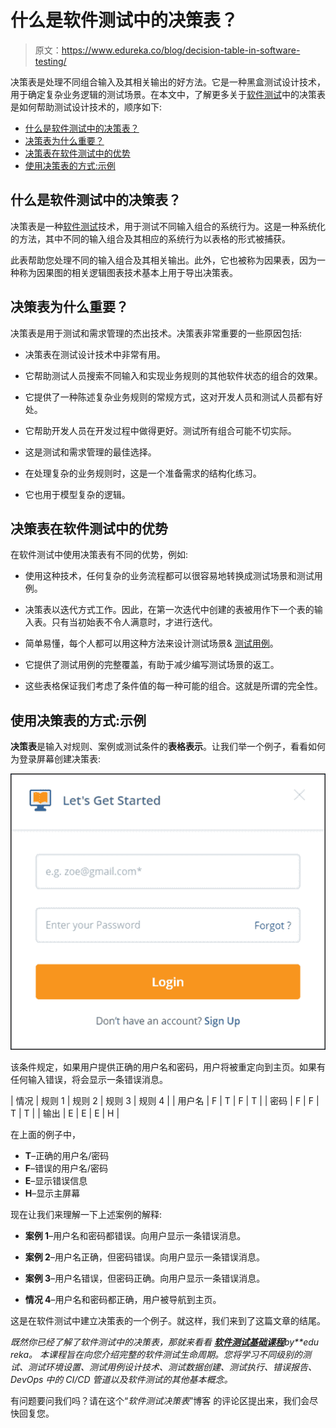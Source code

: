 # 什么是软件测试中的决策表？

> 原文：<https://www.edureka.co/blog/decision-table-in-software-testing/>

决策表是处理不同组合输入及其相关输出的好方法。它是一种黑盒测试设计技术，用于确定复杂业务逻辑的测试场景。在本文中，了解更多关于[软件测试](https://www.edureka.co/blog/what-is-software-testing/)中的决策表是如何帮助测试设计技术的，顺序如下:

*   [什么是软件测试中的决策表？](#decisiontable)
*   [决策表为什么重要？](#decisiontableimportance)
*   [决策表在软件测试中的优势](#advantages)
*   [使用决策表的方式:示例](#example)

## **什么是软件测试中的决策表？**

决策表是一种[软件测试](https://www.edureka.co/blog/what-is-software-testing/)技术，用于测试不同输入组合的系统行为。这是一种系统化的方法，其中不同的输入组合及其相应的系统行为以表格的形式被捕获。

此表帮助您处理不同的输入组合及其相关输出。此外，它也被称为因果表，因为一种称为因果图的相关逻辑图表技术基本上用于导出决策表。

## **决策表为什么重要？**

决策表是用于测试和需求管理的杰出技术。决策表非常重要的一些原因包括:

*   决策表在测试设计技术中非常有用。

*   它帮助测试人员搜索不同输入和实现业务规则的其他软件状态的组合的效果。

*   它提供了一种陈述复杂业务规则的常规方式，这对开发人员和测试人员都有好处。

*   它帮助开发人员在开发过程中做得更好。测试所有组合可能不切实际。

*   这是测试和需求管理的最佳选择。

*   在处理复杂的业务规则时，这是一个准备需求的结构化练习。

*   它也用于模型复杂的逻辑。

## **决策表在软件测试中的优势**

在软件测试中使用决策表有不同的优势，例如:

*   使用这种技术，任何复杂的业务流程都可以很容易地转换成测试场景和测试用例。

*   决策表以迭代方式工作。因此，在第一次迭代中创建的表被用作下一个表的输入表。只有当初始表不令人满意时，才进行迭代。

*   简单易懂，每个人都可以用这种方法来设计测试场景& [测试用例](https://www.edureka.co/blog/test-case-in-software-testing/)。

*   它提供了测试用例的完整覆盖，有助于减少编写测试场景的返工。

*   这些表格保证我们考虑了条件值的每一种可能的组合。这就是所谓的完全性。

## **使用决策表的方式:示例**

**决策表**是输入对规则、案例或测试条件的**表格表示**。让我们举一个例子，看看如何为登录屏幕创建决策表:

![login screen- decision table in software testing - edureka](img/3af23120477e4959d2d7d285ef68d1bb.png)

该条件规定，如果用户提供正确的用户名和密码，用户将被重定向到主页。如果有任何输入错误，将会显示一条错误消息。

| 情况 | 规则 1 | 规则 2 | 规则 3 | 规则 4 |
| 用户名 | F | T | F | T |
| 密码 | F | F | T | T |
| 输出 | E | E | E | H |

在上面的例子中，

*   **T**–正确的用户名/密码
*   **F**–错误的用户名/密码
*   **E**–显示错误信息
*   **H**–显示主屏幕

现在让我们来理解一下上述案例的解释:

*   **案例 1**–用户名和密码都错误。向用户显示一条错误消息。

*   **案例 2**–用户名正确，但密码错误。向用户显示一条错误消息。

*   **案例 3**–用户名错误，但密码正确。向用户显示一条错误消息。

*   **情况 4**–用户名和密码都正确，用户被导航到主页。

这是在软件测试中建立决策表的一个例子。就这样，我们来到了这篇文章的结尾。

*既然你已经了解了软件测试中的决策表，那就来看看* [***软件测试基础课程***](https://www.edureka.co/software-testing-fundamentals-training)*by**edu reka。* *本课程旨在向您介绍完整的软件测试生命周期。您将学习不同级别的测试、测试环境设置、测试用例设计技术、测试数据创建、测试执行、错误报告、DevOps 中的 CI/CD 管道以及软件测试的其他基本概念。*

有问题要问我们吗？请在这个“*软件测试决策表*”博客  的评论区提出来，我们会尽快回复您。